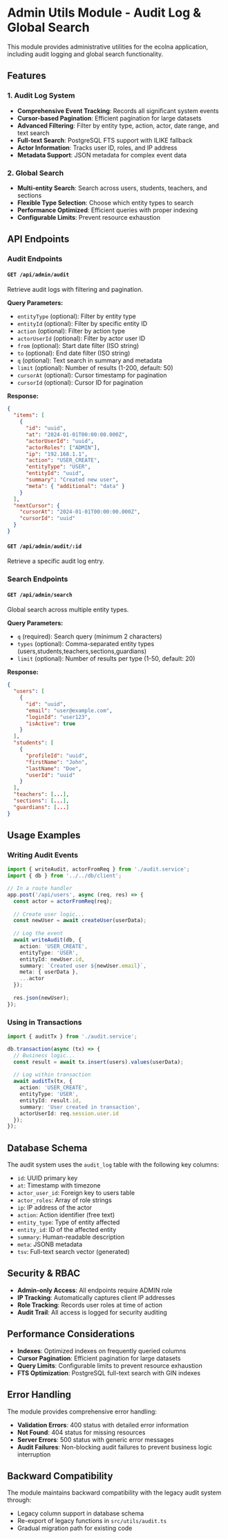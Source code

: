 # Admin Utils Module - Audit Log & Global Search

This module provides administrative utilities for the ecolna application, including audit logging and global search functionality.

## Features

### 1. Audit Log System
- **Comprehensive Event Tracking**: Records all significant system events
- **Cursor-based Pagination**: Efficient pagination for large datasets
- **Advanced Filtering**: Filter by entity type, action, actor, date range, and text search
- **Full-text Search**: PostgreSQL FTS support with ILIKE fallback
- **Actor Information**: Tracks user ID, roles, and IP address
- **Metadata Support**: JSON metadata for complex event data

### 2. Global Search
- **Multi-entity Search**: Search across users, students, teachers, and sections
- **Flexible Type Selection**: Choose which entity types to search
- **Performance Optimized**: Efficient queries with proper indexing
- **Configurable Limits**: Prevent resource exhaustion

## API Endpoints

### Audit Endpoints

#### `GET /api/admin/audit`
Retrieve audit logs with filtering and pagination.

**Query Parameters:**
- `entityType` (optional): Filter by entity type
- `entityId` (optional): Filter by specific entity ID
- `action` (optional): Filter by action type
- `actorUserId` (optional): Filter by actor user ID
- `from` (optional): Start date filter (ISO string)
- `to` (optional): End date filter (ISO string)
- `q` (optional): Text search in summary and metadata
- `limit` (optional): Number of results (1-200, default: 50)
- `cursorAt` (optional): Cursor timestamp for pagination
- `cursorId` (optional): Cursor ID for pagination

**Response:**
```json
{
  "items": [
    {
      "id": "uuid",
      "at": "2024-01-01T00:00:00.000Z",
      "actorUserId": "uuid",
      "actorRoles": ["ADMIN"],
      "ip": "192.168.1.1",
      "action": "USER_CREATE",
      "entityType": "USER",
      "entityId": "uuid",
      "summary": "Created new user",
      "meta": { "additional": "data" }
    }
  ],
  "nextCursor": {
    "cursorAt": "2024-01-01T00:00:00.000Z",
    "cursorId": "uuid"
  }
}
```

#### `GET /api/admin/audit/:id`
Retrieve a specific audit log entry.

### Search Endpoints

#### `GET /api/admin/search`
Global search across multiple entity types.

**Query Parameters:**
- `q` (required): Search query (minimum 2 characters)
- `types` (optional): Comma-separated entity types (users,students,teachers,sections,guardians)
- `limit` (optional): Number of results per type (1-50, default: 20)

**Response:**
```json
{
  "users": [
    {
      "id": "uuid",
      "email": "user@example.com",
      "loginId": "user123",
      "isActive": true
    }
  ],
  "students": [
    {
      "profileId": "uuid",
      "firstName": "John",
      "lastName": "Doe",
      "userId": "uuid"
    }
  ],
  "teachers": [...],
  "sections": [...],
  "guardians": [...]
}
```

## Usage Examples

### Writing Audit Events

```typescript
import { writeAudit, actorFromReq } from './audit.service';
import { db } from '../../db/client';

// In a route handler
app.post('/api/users', async (req, res) => {
  const actor = actorFromReq(req);
  
  // Create user logic...
  const newUser = await createUser(userData);
  
  // Log the event
  await writeAudit(db, {
    action: 'USER_CREATE',
    entityType: 'USER',
    entityId: newUser.id,
    summary: `Created user ${newUser.email}`,
    meta: { userData },
    ...actor
  });
  
  res.json(newUser);
});
```

### Using in Transactions

```typescript
import { auditTx } from './audit.service';

db.transaction(async (tx) => {
  // Business logic...
  const result = await tx.insert(users).values(userData);
  
  // Log within transaction
  await auditTx(tx, {
    action: 'USER_CREATE',
    entityType: 'USER',
    entityId: result.id,
    summary: 'User created in transaction',
    actorUserId: req.session.user.id
  });
});
```

## Database Schema

The audit system uses the `audit_log` table with the following key columns:

- `id`: UUID primary key
- `at`: Timestamp with timezone
- `actor_user_id`: Foreign key to users table
- `actor_roles`: Array of role strings
- `ip`: IP address of the actor
- `action`: Action identifier (free text)
- `entity_type`: Type of entity affected
- `entity_id`: ID of the affected entity
- `summary`: Human-readable description
- `meta`: JSONB metadata
- `tsv`: Full-text search vector (generated)

## Security & RBAC

- **Admin-only Access**: All endpoints require ADMIN role
- **IP Tracking**: Automatically captures client IP addresses
- **Role Tracking**: Records user roles at time of action
- **Audit Trail**: All access is logged for security auditing

## Performance Considerations

- **Indexes**: Optimized indexes on frequently queried columns
- **Cursor Pagination**: Efficient pagination for large datasets
- **Query Limits**: Configurable limits to prevent resource exhaustion
- **FTS Optimization**: PostgreSQL full-text search with GIN indexes

## Error Handling

The module provides comprehensive error handling:

- **Validation Errors**: 400 status with detailed error information
- **Not Found**: 404 status for missing resources
- **Server Errors**: 500 status with generic error messages
- **Audit Failures**: Non-blocking audit failures to prevent business logic interruption

## Backward Compatibility

The module maintains backward compatibility with the legacy audit system through:

- Legacy column support in database schema
- Re-export of legacy functions in `src/utils/audit.ts`
- Gradual migration path for existing code